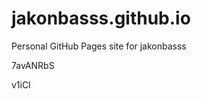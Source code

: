 # jakonbasss.github.io
Personal GitHub Pages site for jakonbasss


















































7avANRbS

v1iCl

